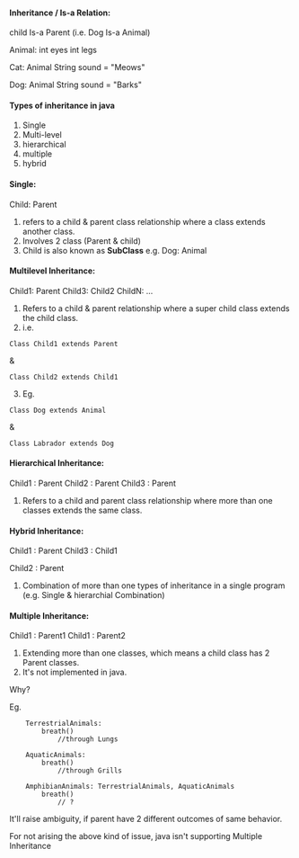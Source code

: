 #### Inheritance / Is-a Relation:
child Is-a Parent (i.e. Dog Is-a Animal)

Animal:
    int eyes
    int legs

Cat: Animal
    String sound = "Meows"

Dog: Animal
    String sound = "Barks"

#### Types of inheritance in java
1. Single
2. Multi-level
3. hierarchical
4. multiple
5. hybrid

#### Single:
Child: Parent

1. refers to a child & parent class relationship where a class extends another class.
2. Involves 2 class (Parent & child)
3. Child is also known as **SubClass**
e.g. Dog: Animal

#### Multilevel Inheritance:
Child1: Parent
Child3: Child2
ChildN: ...

1. Refers to a child & parent relationship where a super child class extends the child class.
2. i.e. 
```
Class Child1 extends Parent
```
&
```
Class Child2 extends Child1
```

3. Eg.
```
Class Dog extends Animal
```
& 
```
Class Labrador extends Dog
```

#### Hierarchical Inheritance:
Child1 : Parent
Child2 : Parent
Child3 : Parent

1. Refers to a child and parent class relationship where more than one classes extends the same class.

#### Hybrid Inheritance:
Child1 : Parent
Child3 : Child1

Child2 : Parent

1. Combination of more than one types of inheritance in a single program (e.g. Single & hierarchial Combination)

#### Multiple Inheritance:
Child1 : Parent1
Child1 : Parent2

1. Extending more than one classes, which means a child class has 2 Parent classes.
2. It's not implemented in java.

Why?

Eg. 
```
    TerrestrialAnimals:
        breath()
            //through Lungs

    AquaticAnimals:
        breath()
            //through Grills

    AmphibianAnimals: TerrestrialAnimals, AquaticAnimals
        breath()
            // ?
```
It'll raise ambiguity, if parent have 2 different outcomes of same behavior. 

For not arising the above kind of issue, java isn't supporting Multiple Inheritance
